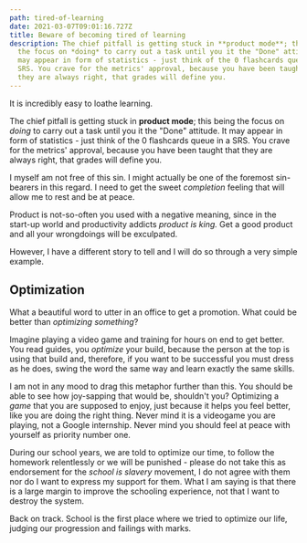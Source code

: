 ```yaml
---
path: tired-of-learning
date: 2021-03-07T09:01:16.727Z
title: Beware of becoming tired of learning
description: The chief pitfall is getting stuck in **product mode**; this being
  the focus on *doing* to carry out a task until you it the "Done" attitude. It
  may appear in form of statistics - just think of the 0 flashcards queue in a
  SRS. You crave for the metrics' approval, because you have been taught that
  they are always right, that grades will define you.
---
```

It is incredibly easy to loathe learning.

The chief pitfall is getting stuck in **product mode**; this being the focus on *doing* to carry out a task until you it the "Done" attitude. It may appear in form of statistics - just think of the 0 flashcards queue in a SRS. You crave for the metrics' approval, because you have been taught that they are always right, that grades will define you. 

I myself am not free of this sin. I might actually be one of the foremost sin-bearers in this regard. I need to get the sweet *completion* feeling that will allow me to rest and be at peace.

Product is not-so-often you used with a negative meaning, since in the start-up world and productivity addicts *product is king.* Get a good product and all your wrongdoings will be exculpated. 

However, I have a different story to tell and I will do so through a very simple example.

## Optimization

What a beautiful word to utter in an office to get a promotion. What could be better than *optimizing something*?

Imagine playing a video game and training for hours on end to get better. You read guides, you *optimize* your build, because the person at the top is using that build and, therefore, if you want to be successful you must dress as he does, swing the word the same way and learn exactly the same skills. 

I am not in any mood to drag this metaphor further than this. You should be able to see how joy-sapping that would be, shouldn't you? Optimizing a *game* that you are supposed to enjoy, just because it helps you feel better, like you are doing the right thing. Never mind it is a videogame you are playing, not a Google internship. Never mind you should feel at peace with yourself as priority number one. 

During our school years, we are told to optimize our time, to follow the homework relentlessly or we will be punished - please do not take this as endorsement for the *school is slavery* movement, I do not agree with them nor do I want to express my support for them. What I am saying is that there is a large margin to improve the schooling experience, not that I want to destroy the system. 

Back on track. School is the first place where we tried to optimize our life, judging our progression and failings with marks.